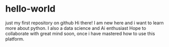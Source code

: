 # hello-world
just my first repository on github
Hi there!
I am new here and i want to learn more about python.
I also a data science and Ai enthusiast
Hope to collaborate with great mind soon, once i have mastered how to use this platform.
